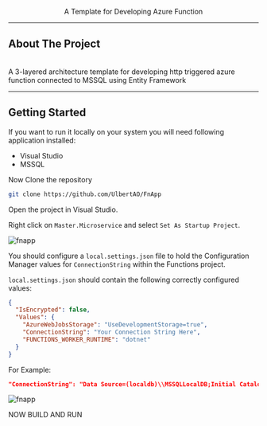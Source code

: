 <p align="center">
  A Template for Developing Azure Function
</p>
  
---

## About The Project
<br/>
A 3-layered architecture template for developing http triggered azure function connected to MSSQL using Entity Framework
<br/>

---

## Getting Started
If you want to run it locally on your system you will need following application installed:<br/>
- Visual Studio<br/>
- MSSQL<br/>

Now Clone the repository
```sh
git clone https://github.com/UlbertAO/FnApp
```
Open the project in Visual Studio.

Right click on `Master.Microservice` and select `Set As Startup Project`.

![fnapp](https://imgur.com/mfCZKzk.jpeg)

You should configure a `local.settings.json` file to hold the Configuration Manager values for `ConnectionString` within the Functions project. 

`local.settings.json` should contain the following correctly configured values:

```json
{
  "IsEncrypted": false,
  "Values": {
    "AzureWebJobsStorage": "UseDevelopmentStorage=true",
    "ConnectionString": "Your Connection String Here",
    "FUNCTIONS_WORKER_RUNTIME": "dotnet"
  }
}
```

For Example:
```json
"ConnectionString": "Data Source=(localdb)\\MSSQLLocalDB;Initial Catalog=fnappdb;Integrated Security=true;"
```


![fnapp](https://imgur.com/FBAdACt.jpeg)

NOW BUILD AND RUN
